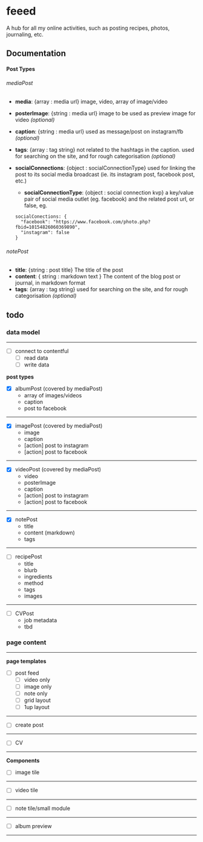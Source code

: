 # feeed
A hub for all my online activities, such as posting recipes, photos, journaling, etc.

## Documentation

#### Post Types

###### mediaPost
- **media**: {array : media url} image, video, array of image/video
- **posterImage**: {string : media url} image to be used as preview image for video _(optional)_
- **caption**: {string : media url} used as message/post on instagram/fb _(optional)_
- **tags**: {array : tag string} not related to the hashtags in the caption. used for searching on the site, and for rough categorisation _(optional)_
- **socialConnections**: {object : socialConnectionType} used for linking the post to its social media broadcast (ie. its instagram post, facebook post, etc.)
  - **socialConnectionType**: {object : social connection kvp} a key/value pair of social media outlet (eg. facebook) and the related post url, or false, eg.

  ```
  socialConections: {
    "facebook": "https://www.facebook.com/photo.php?fbid=10154826060369890",
    "instagram": false
  }
  ```

###### notePost
- **title**: {string : post title} The title of the post
- **content**: { string : markdown text } The content of the blog post or journal, in markdown format
- **tags**: {array : tag string} used for searching on the site, and for rough categorisation _(optional)_

## todo

### data model
-----
- [ ] connect to contentful
  - [ ] read data
  - [ ] write data

**post types**

  - [x] albumPost (covered by mediaPost)
    - array of images/videos
    - caption
    - post to facebook

---
  - [x] imagePost (covered by mediaPost)
    - image
    - caption
    - [action] post to instagram
    - [action] post to facebook

---
  - [x] videoPost (covered by mediaPost)
    - video
    - posterImage
    - caption
    - [action] post to instagram
    - [action] post to facebook

---
  - [x] notePost
    - title
    - content (markdown)
    - tags

---
  - [ ] recipePost
    - title
    - blurb
    - ingredients
    - method
    - tags
    - images

---
  - [ ] CVPost
    - job metadata
    - tbd


### page content
----

**page templates**

  - [ ] post feed
    - [ ] video only
    - [ ] image only
    - [ ] note only
    - [ ] grid layout
    - [ ] 1up layout

---
  - [ ] create post

---
  - [ ] CV

---

**Components**

  - [ ] image tile

---
  - [ ] video tile

---
  - [ ] note tile/small module

---
  - [ ] album preview

---
